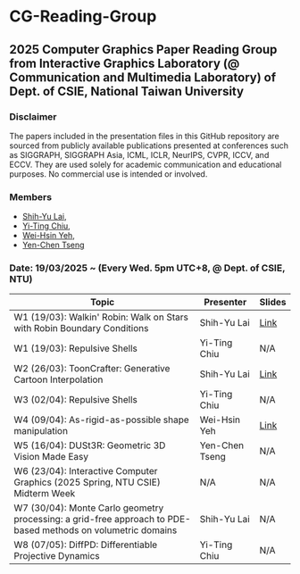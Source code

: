 # CG-Reading-Group
## 2025 Computer Graphics Paper Reading Group from Interactive Graphics Laboratory (@ Communication and Multimedia Laboratory) of Dept. of CSIE, National Taiwan University

### Disclaimer
The papers included in the presentation files in this GitHub repository are sourced from publicly available publications presented at conferences such as SIGGRAPH, SIGGRAPH Asia, ICML, ICLR, NeurIPS, CVPR, ICCV, and ECCV. They are used solely for academic communication and educational purposes. No commercial use is intended or involved.

### Members
- [Shih-Yu Lai](https://www.linkedin.com/in/shih-yu-lai), 
- [Yi-Ting Chiu](https://www.linkedin.com/in/yi-ting-chiu-9b2355230),
- [Wei-Hsin Yeh](https://www.linkedin.com/in/wei-hsin-yeh-1b4000215),
- [Yen-Chen Tseng]()

###  Date: 19/03/2025 ~ (Every Wed. 5pm UTC+8, @ Dept. of CSIE, NTU)

| Topic                 | Presenter            | Slides                   | 
|--------------------------------------------------------------------------------------------------------|----------------------|--------------------------------------------------------------------------------------------------------------|
| W1 (19/03): Walkin' Robin: Walk on Stars with Robin Boundary Conditions  | Shih-Yu Lai | [Link](https://www.canva.com/design/DAGiEZyiipk/HLTUQwUvLXPYCLq_BlY7bA/view?utm_content=DAGiEZyiipk&utm_campaign=designshare&utm_medium=link2&utm_source=uniquelinks&utlId=h11ffdfc78c)   |
| W1 (19/03): Repulsive Shells  | Yi-Ting Chiu | N/A | 
| W2 (26/03): ToonCrafter: Generative Cartoon Interpolation | Shih-Yu Lai | [Link](https://www.canva.com/design/DAGiuXzM11g/3DQfnyU3ATYBVddRK0tO6Q/view?utm_content=DAGiuXzM11g&utm_campaign=designshare&utm_medium=link2&utm_source=uniquelinks&utlId=h10d91f9883)    |
| W3 (02/04): Repulsive Shells | Yi-Ting Chiu | N/A | N/A |
| W4 (09/04): As-rigid-as-possible shape manipulation | Wei-Hsin Yeh | [Link](https://hackmd.io/@weihsinyeh/ARAP) |
| W5 (16/04): DUSt3R: Geometric 3D Vision Made Easy | Yen-Chen Tseng| N/A | 
| W6 (23/04): Interactive Computer Graphics (2025 Spring, NTU CSIE) Midterm Week | N/A| N/A |
| W7 (30/04): Monte Carlo geometry processing: a grid-free approach to PDE-based methods on volumetric domains | Shih-Yu Lai| N/A | 
| W8 (07/05): DiffPD: Differentiable Projective Dynamics | Yi-Ting Chiu| N/A | 
